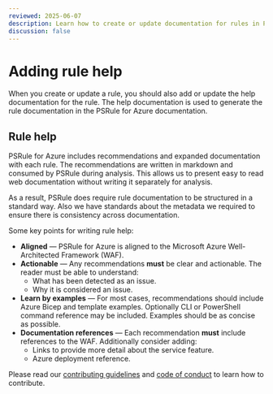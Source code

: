 ```yaml
---
reviewed: 2025-06-07
description: Learn how to create or update documentation for rules in PSRule for Azure.
discussion: false
---
```


# Adding rule help

When you create or update a rule, you should also add or update the help documentation for the rule.
The help documentation is used to generate the rule documentation in the PSRule for Azure documentation.

## Rule help

PSRule for Azure includes recommendations and expanded documentation with each rule.
The recommendations are written in markdown and consumed by PSRule during analysis.
This allows us to present easy to read web documentation without writing it separately for analysis.

As a result, PSRule does require rule documentation to be structured in a standard way.
Also we have standards about the metadata we required to ensure there is consistency across documentation.

Some key points for writing rule help:

- **Aligned** &mdash; PSRule for Azure is aligned to the Microsoft Azure Well-Architected Framework (WAF).
- **Actionable** &mdash; Any recommendations **must** be clear and actionable.
  The reader must be able to understand:
  - What has been detected as an issue.
  - Why it is considered an issue.
- **Learn by examples** &mdash; For most cases, recommendations should include Azure Bicep and template examples.
  Optionally CLI or PowerShell command reference may be included.
  Examples should be as concise as possible.
- **Documentation references** &mdash; Each recommendation **must** include references to the WAF.
  Additionally consider adding:
  - Links to provide more detail about the service feature.
  - Azure deployment reference.

Please read our [contributing guidelines][2] and [code of conduct][3] to learn how to contribute.

  [2]: https://github.com/Azure/PSRule.Rules.Azure/blob/main/CONTRIBUTING.md
  [3]: https://github.com/Azure/PSRule.Rules.Azure/blob/main/CODE_OF_CONDUCT.md
